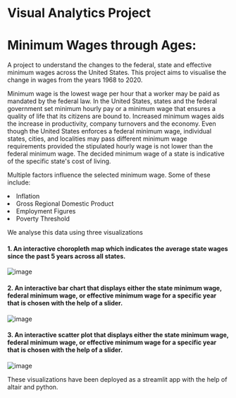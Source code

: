 # Visual Analytics Project
# **Minimum Wages through Ages:**
A project to understand the changes to the federal, state and effective minimum wages across the United States. This project aims to visualise the change in wages from the years 1968 to 2020.

Minimum wage is the lowest wage per hour that a worker may be paid as mandated by the federal law. In the United States, states and the federal government set minimum hourly pay or a minimum wage that ensures a  quality of life that its citizens are bound to. Increased minimum wages aids the increase in productivity, company turnovers and the economy. Even though the United States enforces a federal minimum wage, individual states, cities, and localities may pass different minimum wage requirements provided the stipulated hourly wage is not lower than the federal minimum wage. The decided minimum wage of a state is indicative of the specific state's cost of living. 

Multiple factors influence the selected minimum wage. Some of these include:
<li> Inflation
<li> Gross Regional Domestic Product
<li> Employment Figures
<li> Poverty Threshold

We analyse this data using three visualizations
#### 1. An interactive choropleth map which indicates the average state wages since the past 5 years across all states. 
![image](https://i.imgur.com/Gk4FiSB.png)

#### 2. An interactive bar chart that displays either the state minimum wage, federal minimum wage, or effective minimum wage for a specific year that is chosen with the help of a slider. 
![image](https://i.imgur.com/cq8xxaY.png)

#### 3. An interactive scatter plot that displays either the state minimum wage, federal minimum wage, or effective minimum wage for a specific year that is chosen with the help of a slider. 
![image](https://i.imgur.com/bQCTsC2.png)

These visualizations have been deployed as a streamlit app with the help of altair and python.



